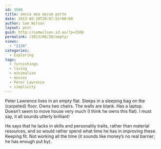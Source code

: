 ```yaml
---
id: 1566
title: omnia mea mecum porto
date: 2013-06-20T20:07:52+00:00
author: Sam Wilson
layout: post
guid: http://samwilson.id.au/?p=1566
permalink: /2013/06/20/empty/
views:
  - "2139"
categories:
  - Exploring
tags:
  - furnishings
  - living
  - minimalism
  - movies
  - Peter Lawrence
  - simplicity
---
```

Peter Lawrence lives in an empty flat. Sleeps in a sleeping bag on the (carpeted) floor. Owns two chairs. The walls are blank. Has a laptop. Doesn’t seem to move house very much (I think he owns this flat). I must say, it all sounds utterly brilliant!

He says that he lacks in skills and personality traits, rather than material resources, and so would rather spend what time he has in improving these. Keeping fit. Not working all the time (it sounds like money’s no real barrier; he has enough put by).

<div style="text-align:center">
</div>